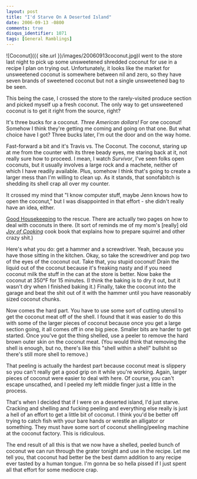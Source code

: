 ```yaml
---
layout: post
title: "I'd Starve On A Deserted Island"
date: 2006-09-13 -0800
comments: true
disqus_identifier: 1071
tags: [General Ramblings]
---
```

![Coconut]({{ site.url }}/images/20060913coconut.jpg)I
went to the store last night to pick up some unsweetened shredded
coconut for use in a recipe I plan on trying out. Unfortunately, it
looks like the market for unsweetened coconut is somewhere between nil
and zero, so they have seven brands of sweetened coconut but not a
single unsweetened bag to be seen.

 This being the case, I crossed the store to the rarely-visited produce
section and picked myself up a fresh coconut. The only way to get
unsweetened coconut is to get it right from the source, right?

 It's three bucks for a coconut. *Three American dollars!* For one
coconut! Somehow I think they're getting me coming and going on that
one. But what choice have I got? Three bucks later, I'm out the door and
on the way home.

 Fast-forward a bit and it's Travis vs. The Coconut. The coconut,
staring up at me from the counter with its three beady eyes, me staring
back at it, not really sure how to proceed. I mean, I watch *Survivor*,
I've seen folks open coconuts, but it usually involves a large rock and
a machete, neither of which I have readily available. Plus, somehow I
think that's going to create a larger mess than I'm willing to clean up.
As it stands, that sonofabitch is shedding its shell crap all over my
counter.

 It crossed my mind that "I know computer stuff, maybe Jenn knows how to
open the coconut," but I was disappointed in that effort - she didn't
really have an idea, either.

 [Good
Housekeeping](http://www.amazon.com/exec/obidos/ASIN/1588160408/mhsvortex)
to the rescue. There are actually two pages on how to deal with coconuts
in there. (It sort of reminds me of my mom's [really] old [*Joy of
Cooking*](http://www.amazon.com/exec/obidos/ASIN/0743246268/mhsvortex)
cook book that explains how to prepare squirrel and other crazy shit.)

 Here's what you do: get a hammer and a screwdriver. Yeah, because you
have those sitting in the kitchen. Okay, so take the screwdriver and pop
two of the eyes of the coconut out. Take that, you stupid coconut! Drain
the liquid out of the coconut because it's freaking nasty and if you
need coconut milk the stuff in the can at the store is better. Now bake
the coconut at 350°F for 15 minutes. (I think the baking is to dry it
out, but it wasn't dry when I finished baking it.) Finally, take the
coconut into the garage and beat the shit out of it with the hammer
until you have reasonably sized coconut chunks.

 Now comes the hard part. You have to use some sort of cutting utensil
to get the coconut meat off of the shell. I found that it was easier to
do this with some of the larger pieces of coconut because once you get a
large section going, it all comes off in one big piece. Smaller bits are
harder to get started. Once you've got the thing shelled, use a peeler
to remove the hard brown outer skin on the coconut meat. (You would
think that removing the shell is enough, but no, there's like this
"shell within a shell" bullshit so there's still more shell to remove.)

 That peeling is actually the hardest part because coconut meat is
slippery so you can't really get a good grip on it while you're working.
Again, larger pieces of coconut were easier to deal with here. Of
course, you can't escape unscathed, and I peeled my left middle finger
just a little in the process.

 That's when I decided that if I were on a deserted island, I'd just
starve. Cracking and shelling and fucking peeling and everything else
really is just a hell of an effort to get a little bit of coconut. I
think you'd be better off trying to catch fish with your bare hands or
wrestle an alligator or something. They must have some sort of coconut
shelling/peeling machine at the coconut factory. This is ridiculous.

 The end result of all this is that we now have a shelled, peeled bunch
of coconut we can run through the grater tonight and use in the recipe.
Let me tell you, that coconut had better be the best damn addition to
any recipe ever tasted by a human tongue. I'm gonna be so hella pissed
if I just spent all that effort for some mediocre crap.
